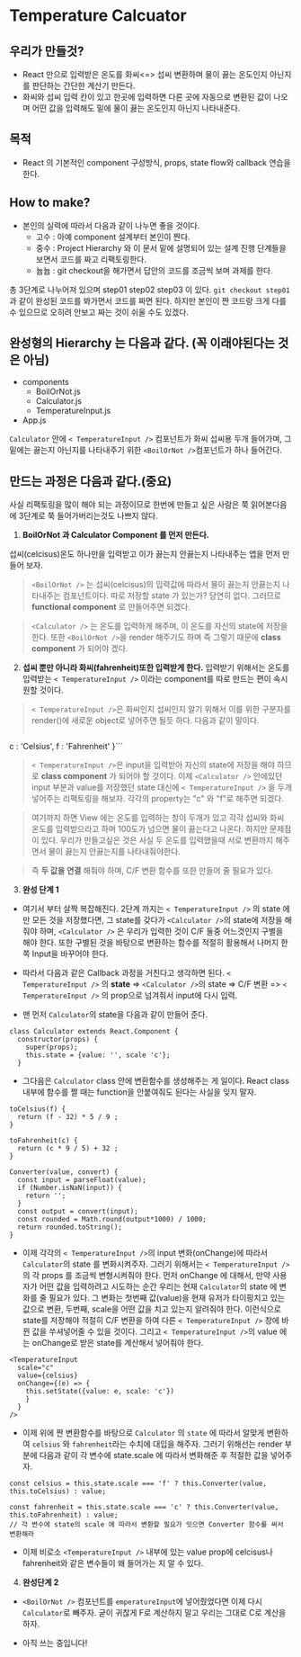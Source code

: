 # Temperature Calcuator


## 우리가 만들것?
* React 만으로 입력받은 온도를 화씨<=> 섭씨 변환하며 물이 끓는 온도인지 아닌지를 판단하는 간단한 계산기 만든다.
* 화씨와 섭씨 입력 칸이 있고 한곳에 입력하면 다른 곳에 자동으로 변환된 값이 나오며 어떤 값을 입력해도 밑에 물이 끓는 온도인지 아닌지 나타내준다.

## 목적
* React 의 기본적인 component 구성방식, props, state flow와 callback 연습을 한다.

## How to make?

* 본인의 실력에 따라서 다음과 같이 나누면 좋을 것이다.
  - 고수 : 아예 component 설계부터 본인이 짠다.
  - 중수 : Project Hierarchy 와 이 문서 밑에 설명되어 있는 설계 진행 단계들을 보면서 코드를 짜고 리팩토링한다.
  - 늅늅 : git checkout을 해가면서 답안의 코드를 조금씩 보며 과제를 한다.

총 3단계로 나누어져 있으며 step01 step02 step03 이 있다.
`git checkout step01` 과 같이 완성된 코드를 봐가면서 코드를 짜면 된다.
하지만 본인이 짠 코드랑 크게 다를 수 있으므로 오히려 안보고 짜는 것이 쉬울 수도 있겠다.

## 완성형의 Hierarchy 는 다음과 같다. (꼭 이래야된다는 것은 아님)
- components
  - BoilOrNot.js
  - Calculator.js
  - TemperatureInput.js
- App.js

`Calculator` 안에 `< TemperatureInput />` 컴포넌트가 화씨 섭씨용 두개 들어가며, 그 밑에는 끓는지 아닌지를 나타내주기 위한 `<BoilOrNot />`컴포넌트가 하나 들어간다.


## 만드는 과정은 다음과 같다.(중요)
사실 리팩토링을 많이 해야 되는 과정이므로 한번에 만들고 싶은 사람은 쭉 읽어본다음에 3단계로 쭉 들어가버리는것도 나쁘지 않다.


1. **BoilOrNot 과 Calculator Component 를 먼저 만든다.**

 섭씨(celcisus)온도 하나만을 입력받고 이가 끓는지 안끓는지 나타내주는 앱을 먼저 만들어 보자.

 > `<BoilOrNot />` 는 섭씨(celcisus)의 입력값에 따라서 물이 끓는지 안끓는지 나타내주는 컴포넌트이다. 따로 저장할 state 가 있는가? 당연히 없다. 그러므로
**functional component** 로 만들어주면 되겠다.

 > `<Calculator />` 는 온도를 입력하게 해주며, 이 온도를 자신의 state에 저장을 한다. 또한 `<BoilOrNot />`을 render 해주기도 하며 즉 그렇기 때문에 **class component** 가 되어야 겠다.


2. **섭씨 뿐만 아니라 화씨(fahrenheit)또한 입력받게 한다.**
 입력받기 위해서는 온도를 입력받는 `< TemperatureInput />` 이라는 component를 따로 만드는 편이 속시원할 것이다.

 > `< TemperatureInput />`은 화씨인지 섭씨인지 알기 위해서 이를 위한 구분자를 render()에 새로운 object로 넣어주면 될듯 하다. 다음과 같이 말이다.
> ```const scaleNames = {
  c : 'Celsius',
  f : 'Fahrenheit'
  }```
>`< TemperatureInput />`은 input을 입력받아 자신의 state에 저장을 해야 하므로 **class component** 가 되어야 할 것이다.
이제 `<Calculator />` 안에있던 input 부분과 value를 저장했던 state 대신에 `< TemperatureInput />` 을 두개 넣어주는 리팩토링을 해보자. 각각의 property는 "c" 와 "f"로 해주면 되겠다.

 >여기까지 하면 View 에는 온도를 입력하는 창이 두개가 있고 각각 섭씨와 화씨 온도를 입력받으라고 하며 100도가 넘으면 물이 끓는다고 나온다. 하지만 문제점이 있다. 우리가 만들고싶은 것은 사실 두 온도를 입력했을때 서로 변환까지 해주면서 물이 끓는지 안끓는지를 나타내줘야한다.

 >즉 **두 값을 연결** 해줘야 하며, C/F 변환 함수를 또한 만들어 줄 필요가 있다.


3. **완성 단계 1**
 - 여기서 부터 살짝 복잡해진다. 2단계 까지는 `< TemperatureInput />` 의 state 에만 모든 것을 저장했다면, 그 state를 갖다가 `<Calculator />`의 state에 저장을 해줘야 하며, `<Calculator />` 은 우리가 입력한 것이 C/F 둘중 어느것인지 구별을 해야 한다. 또한 구별된 것을 바탕으로 변환하는 함수를 적절히 활용해서 나머지 한쪽 Input을 바꾸어야 한다.

 - 따라서 다음과 같은 Callback 과정을 거친다고 생각하면 된다.
`< TemperatureInput />` 의 **state** => `<Calculator />`의 state => C/F 변환 => `< TemperatureInput />` 의 prop으로 넘겨줘서 input에 다시 입력.

 - 맨 먼저 `Calculator`의 state을 다음과 같이 만들어 준다.
 ```
 class Calculator extends React.Component {
   constructor(props) {
     super(props);
     this.state = {value: '', scale 'c'};
   }
```

 - 그다음은 `Calculator` class 안에 변환함수를 생성해주는 게 일이다.
React class 내부에 함수를 짤 때는 function을 안붙여줘도 된다는 사실을 잊지 말자.
  ```
  toCelsius(f) {
    return (f - 32) * 5 / 9 ;
  }

  toFahrenheit(c) {
    return (c * 9 / 5) + 32 ;
  }

  Converter(value, convert) {
    const input = parseFloat(value);
    if (Number.isNaN(input)) {
      return '';
    }
    const output = convert(input);
    const rounded = Math.round(output*1000) / 1000;
    return rounded.toString();
  }
  ```
 - 이제 각각의 `< TemperatureInput />`의 input 변화(onChange)에 따라서 `Calculator`의 state 를 변화시켜주자. 그러기 위해서는 `< TemperatureInput />`의 각 props 를 조금씩 변형시켜줘야 한다. 먼저 onChange 에 대해서, 만약 사용자가 어떤 값을 입력하려고 시도하는 순간 우리는 현재 `Calculator`의 state 에 변화를 줄 필요가 있다. 그 변화는 첫번째 값(value)을 현재 유저가 타이핑치고 있는 값으로 변환, 두번째, scale을 어떤 값을 치고 있는지 알려줘야 한다. 이런식으로 state를 저장해야 적절히 C/F 변환을 하여 다른 `< TemperatureInput />` 창에 바뀐 값을 쑤셔넣어줄 수 있을 것이다. 그리고 `< TemperatureInput />`의 value 에는 onChange로 받은 state를 계산해서 넣어줘야 한다.
 ```
 <TemperatureInput
   scale="c"
   value={celsius}
   onChange={(e) => {
     this.setState({value: e, scale: 'c'})
     }
   }
 />
 ```

 - 이제 위에 짠 변환함수를 바탕으로 `Calculator` 의 `state` 에 따라서 알맞게 변환하여 `celsius` 와 `fahrenheit`라는 수치에 대입을 해주자. 그러기 위해선는 render 부분에 다음과 같이 각 변수에 state.scale 에 따라서 변화해준 후 적절한 값을 넣어주자.
 ```
 const celsius = this.state.scale === 'f' ? this.Converter(value, this.toCelsius) : value;

 const fahrenheit = this.state.scale === 'c' ? this.Converter(value, this.toFahrenheit) : value;
 // 각 변수에 state의 scale 에 따라서 변환할 필요가 잇으면 Converter 함수를 써서 변환해라

 ```
- 이제 비로소 `<TemperatureInput />` 내부에 있는 value prop에 celcisus나 fahrenheit와 같은 변수들이 왜 들어가는 지 알 수 있다.


4. **완성단계 2** 

  - `<BoilOrNot />` 컴포넌트를 `emperatureInput`에 넣어줬었다면 이제 다시 `Calculator`로 빼주자. 굳이 귀찮게 F로 계산하지 말고 우리는 그대로 C로 계산을 하자.

  - 아직 쓰는 중입니다!
